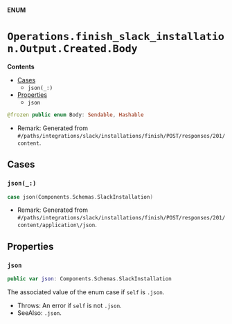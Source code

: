 **ENUM**

# `Operations.finish_slack_installation.Output.Created.Body`

**Contents**

- [Cases](#cases)
  - `json(_:)`
- [Properties](#properties)
  - `json`

```swift
@frozen public enum Body: Sendable, Hashable
```

- Remark: Generated from `#/paths/integrations/slack/installations/finish/POST/responses/201/content`.

## Cases
### `json(_:)`

```swift
case json(Components.Schemas.SlackInstallation)
```

- Remark: Generated from `#/paths/integrations/slack/installations/finish/POST/responses/201/content/application\/json`.

## Properties
### `json`

```swift
public var json: Components.Schemas.SlackInstallation
```

The associated value of the enum case if `self` is `.json`.

- Throws: An error if `self` is not `.json`.
- SeeAlso: `.json`.
